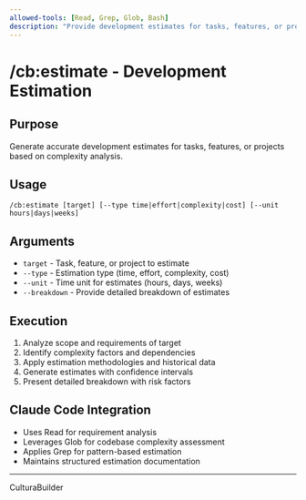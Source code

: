 ```yaml
---
allowed-tools: [Read, Grep, Glob, Bash]
description: "Provide development estimates for tasks, features, or projects"
---
```


# /cb:estimate - Development Estimation

## Purpose
Generate accurate development estimates for tasks, features, or projects based on complexity analysis.

## Usage
```
/cb:estimate [target] [--type time|effort|complexity|cost] [--unit hours|days|weeks]
```

## Arguments
- `target` - Task, feature, or project to estimate
- `--type` - Estimation type (time, effort, complexity, cost)
- `--unit` - Time unit for estimates (hours, days, weeks)
- `--breakdown` - Provide detailed breakdown of estimates

## Execution
1. Analyze scope and requirements of target
2. Identify complexity factors and dependencies
3. Apply estimation methodologies and historical data
4. Generate estimates with confidence intervals
5. Present detailed breakdown with risk factors

## Claude Code Integration
- Uses Read for requirement analysis
- Leverages Glob for codebase complexity assessment
- Applies Grep for pattern-based estimation
- Maintains structured estimation documentation
---
CulturaBuilder
